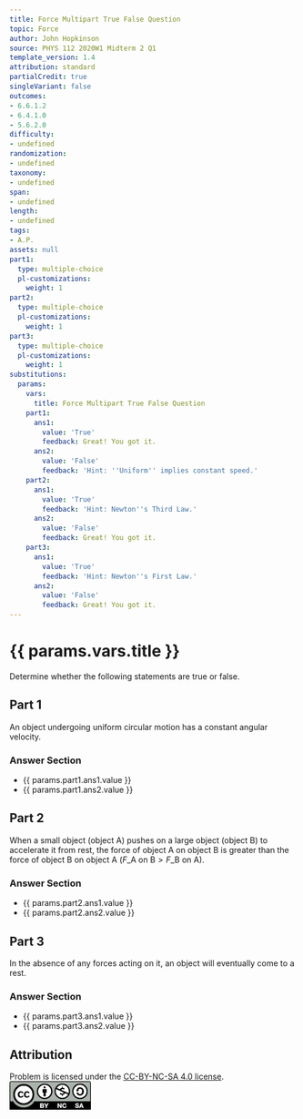 ```yaml
---
title: Force Multipart True False Question
topic: Force
author: John Hopkinson
source: PHYS 112 2020W1 Midterm 2 Q1
template_version: 1.4
attribution: standard
partialCredit: true
singleVariant: false
outcomes:
- 6.6.1.2
- 6.4.1.0
- 5.6.2.0
difficulty:
- undefined
randomization:
- undefined
taxonomy:
- undefined
span:
- undefined
length:
- undefined
tags:
- A.P.
assets: null
part1:
  type: multiple-choice
  pl-customizations:
    weight: 1
part2:
  type: multiple-choice
  pl-customizations:
    weight: 1
part3:
  type: multiple-choice
  pl-customizations:
    weight: 1
substitutions:
  params:
    vars:
      title: Force Multipart True False Question
    part1:
      ans1:
        value: 'True'
        feedback: Great! You got it.
      ans2:
        value: 'False'
        feedback: 'Hint: ''Uniform'' implies constant speed.'
    part2:
      ans1:
        value: 'True'
        feedback: 'Hint: Newton''s Third Law.'
      ans2:
        value: 'False'
        feedback: Great! You got it.
    part3:
      ans1:
        value: 'True'
        feedback: 'Hint: Newton''s First Law.'
      ans2:
        value: 'False'
        feedback: Great! You got it.
---
```

# {{ params.vars.title }}
Determine whether the following statements are true or false.

## Part 1

An object undergoing uniform circular motion has a constant angular velocity.

### Answer Section

- {{ params.part1.ans1.value }}
- {{ params.part1.ans2.value }}

## Part 2

When a small object (object A) pushes on a large object (object B) to accelerate it from rest, the force of object A on object B is greater than the force of object B on object A ($F\_{\text{A on B}} > F\_{\text{B on A}}$).

### Answer Section

- {{ params.part2.ans1.value }}
- {{ params.part2.ans2.value }}

## Part 3

In the absence of any forces acting on it, an object will eventually come to a rest.

### Answer Section

- {{ params.part3.ans1.value }}
- {{ params.part3.ans2.value }}

## Attribution

Problem is licensed under the [CC-BY-NC-SA 4.0 license](https://creativecommons.org/licenses/by-nc-sa/4.0/).<br> ![The Creative Commons 4.0 license requiring attribution-BY, non-commercial-NC, and share-alike-SA license.](https://raw.githubusercontent.com/firasm/bits/master/by-nc-sa.png)